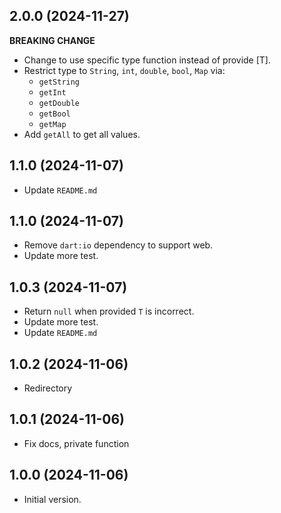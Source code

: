## 2.0.0 (2024-11-27)

**BREAKING CHANGE**

- Change to use specific type function instead of provide [T].
- Restrict type to `String`, `int`, `double`, `bool`, `Map` via:
  - `getString`
  - `getInt`
  - `getDouble`
  - `getBool`
  - `getMap`
- Add `getAll` to get all values.

## 1.1.0 (2024-11-07)

- Update `README.md`

## 1.1.0 (2024-11-07)

- Remove `dart:io` dependency to support web.
- Update more test.

## 1.0.3 (2024-11-07)

- Return `null` when provided `T` is incorrect.
- Update more test.
- Update `README.md`

## 1.0.2 (2024-11-06)

- Redirectory

## 1.0.1 (2024-11-06)

- Fix docs, private function

## 1.0.0 (2024-11-06)

- Initial version.
